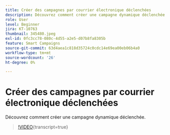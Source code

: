 ```yaml
---
title: Créer des campagnes par courrier électronique déclenchées
description: Découvrez comment créer une campagne dynamique déclenchée.
role: User
level: Beginner
jira: KT-10763
thumbnail: 345480.jpeg
exl-id: 0fc3cc78-080c-4d55-a2e5-d07b8fa8305b
feature: Smart Campaigns
source-git-commit: 63d4aea1c818d35724c0cdc14e69ea00eb06b4a0
workflow-type: tm+mt
source-wordcount: '26'
ht-degree: 0%

---
```


# Créer des campagnes par courrier électronique déclenchées

Découvrez comment créer une campagne dynamique déclenchée.

>[!VIDEO](https://video.tv.adobe.com/v/3411482/?quality=12&learn=on&captions=fre_fr){transcript=true}
